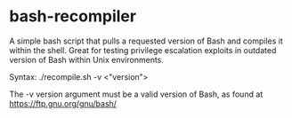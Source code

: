# bash-recompiler
A simple bash script that pulls a requested version of Bash and compiles it within the shell. Great for testing privilege escalation exploits in outdated version of Bash within Unix environments.

Syntax: 
./recompile.sh -v <"version">

The -v version argument must be a valid version of Bash, as found at https://ftp.gnu.org/gnu/bash/ 
